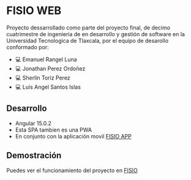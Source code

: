 # FISIO WEB

Proyecto dessarrollado como parte del proyecto final, de decimo cuatrimestre de ingenieria de en desarrollo y gestión de software en la Universidad Tecnologica de Tlaxcala, por el equipo de desarollo conformado por:

- :computer: Emanuel Rangel Luna 
- :computer: Jonathan Perez Ordoñez  
- :computer: Sherlin Toriz Perez
- :computer: Luis Angel Santos Islas

## Desarrollo

- Angular 15.0.2
- Esta SPA tambien es una PWA
- En conjunto con la aplicación movil [FISIO APP](https://github.com/Luis-Angel-Santos/fisio_App_Movil)

## Demostración

Puedes ver el funcionamiento del proyecto en [FISIO](https://fisio.netlify.app/)